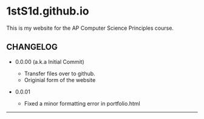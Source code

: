 # 1stS1d.github.io
This is my website for the AP Computer Science Principles course.

CHANGELOG
------------------------------
- 0.0.00 (a.k.a Initial Commit)
  - Transfer files over to github.
  - Originial form of the website

- 0.0.01
  - Fixed a minor formatting error in portfolio.html
------------------------------
